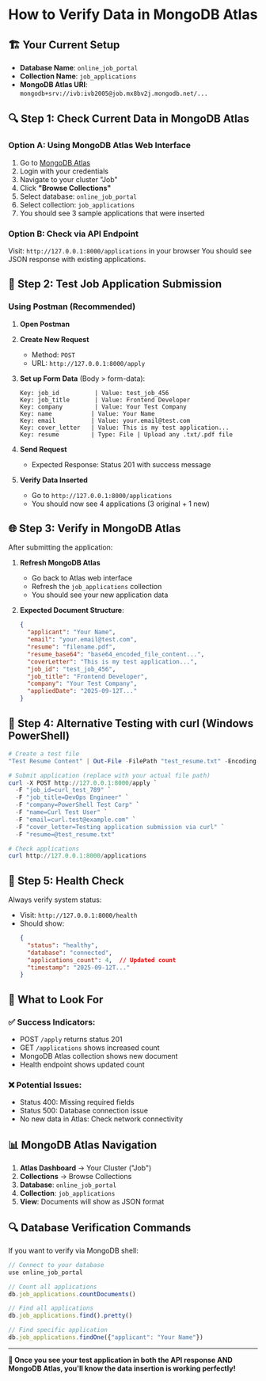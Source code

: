 # How to Verify Data in MongoDB Atlas

## 🏗️ Your Current Setup
- **Database Name**: `online_job_portal`
- **Collection Name**: `job_applications`
- **MongoDB Atlas URI**: `mongodb+srv://ivb:ivb2005@job.mx8bv2j.mongodb.net/...`

## 🔍 Step 1: Check Current Data in MongoDB Atlas

### Option A: Using MongoDB Atlas Web Interface
1. Go to [MongoDB Atlas](https://cloud.mongodb.com/)
2. Login with your credentials
3. Navigate to your cluster "Job"
4. Click **"Browse Collections"**
5. Select database: `online_job_portal`
6. Select collection: `job_applications`
7. You should see 3 sample applications that were inserted

### Option B: Check via API Endpoint
Visit: `http://127.0.0.1:8000/applications` in your browser
You should see JSON response with existing applications.

## 📝 Step 2: Test Job Application Submission

### Using Postman (Recommended)

1. **Open Postman**
2. **Create New Request**
   - Method: `POST`
   - URL: `http://127.0.0.1:8000/apply`

3. **Set up Form Data** (Body > form-data):
   ```
   Key: job_id          | Value: test_job_456
   Key: job_title       | Value: Frontend Developer  
   Key: company         | Value: Your Test Company
   Key: name           | Value: Your Name
   Key: email          | Value: your.email@test.com
   Key: cover_letter   | Value: This is my test application...
   Key: resume         | Type: File | Upload any .txt/.pdf file
   ```

4. **Send Request**
   - Expected Response: Status 201 with success message

5. **Verify Data Inserted**
   - Go to `http://127.0.0.1:8000/applications`
   - You should now see 4 applications (3 original + 1 new)

## 🌐 Step 3: Verify in MongoDB Atlas

After submitting the application:

1. **Refresh MongoDB Atlas**
   - Go back to Atlas web interface
   - Refresh the `job_applications` collection
   - You should see your new application data

2. **Expected Document Structure**:
   ```json
   {
     "applicant": "Your Name",
     "email": "your.email@test.com", 
     "resume": "filename.pdf",
     "resume_base64": "base64_encoded_file_content...",
     "coverLetter": "This is my test application...",
     "job_id": "test_job_456",
     "job_title": "Frontend Developer",
     "company": "Your Test Company",
     "appliedDate": "2025-09-12T..."
   }
   ```

## 🚀 Step 4: Alternative Testing with curl (Windows PowerShell)

```powershell
# Create a test file
"Test Resume Content" | Out-File -FilePath "test_resume.txt" -Encoding UTF8

# Submit application (replace with your actual file path)
curl -X POST http://127.0.0.1:8000/apply `
  -F "job_id=curl_test_789" `
  -F "job_title=DevOps Engineer" `
  -F "company=PowerShell Test Corp" `
  -F "name=Curl Test User" `
  -F "email=curl.test@example.com" `
  -F "cover_letter=Testing application submission via curl" `
  -F "resume=@test_resume.txt"

# Check applications
curl http://127.0.0.1:8000/applications
```

## 🔧 Step 5: Health Check

Always verify system status:
- Visit: `http://127.0.0.1:8000/health`
- Should show:
  ```json
  {
    "status": "healthy",
    "database": "connected", 
    "applications_count": 4,  // Updated count
    "timestamp": "2025-09-12T..."
  }
  ```

## 🎯 What to Look For

### ✅ Success Indicators:
- POST `/apply` returns status 201
- GET `/applications` shows increased count
- MongoDB Atlas collection shows new document
- Health endpoint shows updated count

### ❌ Potential Issues:
- Status 400: Missing required fields
- Status 500: Database connection issue
- No new data in Atlas: Check network connectivity

## 📊 MongoDB Atlas Navigation

1. **Atlas Dashboard** → Your Cluster ("Job")
2. **Collections** → Browse Collections  
3. **Database**: `online_job_portal`
4. **Collection**: `job_applications`
5. **View**: Documents will show as JSON format

## 🔍 Database Verification Commands

If you want to verify via MongoDB shell:
```javascript
// Connect to your database
use online_job_portal

// Count all applications
db.job_applications.countDocuments()

// Find all applications
db.job_applications.find().pretty()

// Find specific application
db.job_applications.findOne({"applicant": "Your Name"})
```

---

**🎉 Once you see your test application in both the API response AND MongoDB Atlas, you'll know the data insertion is working perfectly!**